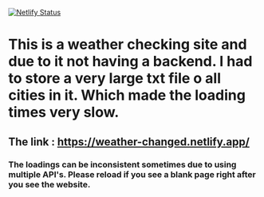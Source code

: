 [![Netlify Status](https://api.netlify.com/api/v1/badges/f6bcb979-22ba-4e07-bbfe-98cd181c5a97/deploy-status)](https://app.netlify.com/sites/weather-changed/deploys)
# This is a weather checking site and due to it not having a backend. I had to store a very large txt file o all cities in it. Which made the loading times very slow. 
## The link : https://weather-changed.netlify.app/

### The loadings can be inconsistent sometimes due to using multiple API's. Please reload if you see a blank page right after you see the website.

